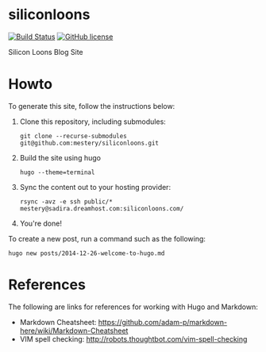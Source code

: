 siliconloons
============

[![Build Status](https://travis-ci.org/mestery/siliconloons.svg?branch=master)](https://travis-ci.org/mestery/siliconloons)
[![GitHub license](https://img.shields.io/badge/license-Apache%20license%202.0-blue.svg)](https://github.com/mestery/siliconloons/blob/master/LICENSE)

Silicon Loons Blog Site

Howto
=====

To generate this site, follow the instructions below:

1. Clone this repository, including submodules:

   `git clone --recurse-submodules git@github.com:mestery/siliconloons.git`

2. Build the site using hugo

   `hugo --theme=terminal`

3. Sync the content out to your hosting provider:

   `rsync -avz -e ssh public/* mestery@sadira.dreamhost.com:siliconloons.com/`

4. You're done!

To create a new post, run a command such as the following:

   `hugo new posts/2014-12-26-welcome-to-hugo.md`

References
==========
The following are links for references for working with Hugo and Markdown:

* Markdown Cheatsheet: https://github.com/adam-p/markdown-here/wiki/Markdown-Cheatsheet
* VIM spell checking: http://robots.thoughtbot.com/vim-spell-checking
